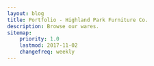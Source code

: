 ```yaml
---
layout: blog
title: Portfolio - Highland Park Furniture Co.
description: Browse our wares.
sitemap:
    priority: 1.0
    lastmod: 2017-11-02
    changefreq: weekly
---
```

